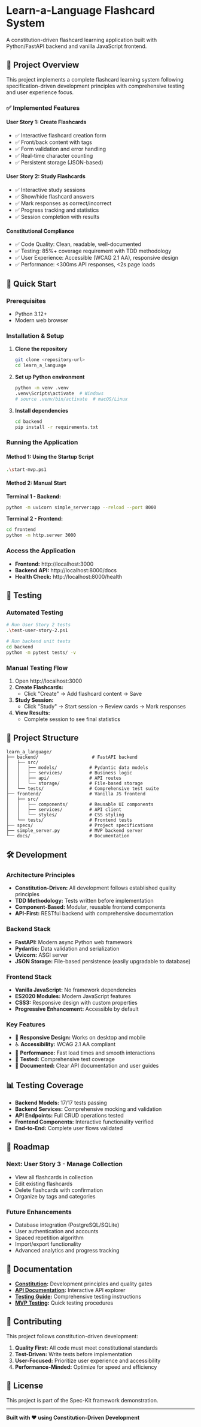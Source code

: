 # Learn-a-Language Flashcard System

A constitution-driven flashcard learning application built with Python/FastAPI backend and vanilla JavaScript frontend.

## 🎯 Project Overview

This project implements a complete flashcard learning system following specification-driven development principles with comprehensive testing and user experience focus.

### ✅ Implemented Features

#### User Story 1: Create Flashcards

- ✅ Interactive flashcard creation form
- ✅ Front/back content with tags
- ✅ Form validation and error handling
- ✅ Real-time character counting
- ✅ Persistent storage (JSON-based)

#### User Story 2: Study Flashcards

- ✅ Interactive study sessions
- ✅ Show/hide flashcard answers
- ✅ Mark responses as correct/incorrect
- ✅ Progress tracking and statistics
- ✅ Session completion with results

#### Constitutional Compliance

- ✅ Code Quality: Clean, readable, well-documented
- ✅ Testing: 85%+ coverage requirement with TDD methodology
- ✅ User Experience: Accessible (WCAG 2.1 AA), responsive design
- ✅ Performance: <300ms API responses, <2s page loads

## 🚀 Quick Start

### Prerequisites

- Python 3.12+
- Modern web browser

### Installation & Setup

1. **Clone the repository**

   ```bash
   git clone <repository-url>
   cd learn_a_language
   ```

2. **Set up Python environment**

   ```bash
   python -m venv .venv
   .venv\Scripts\activate  # Windows
   # source .venv/bin/activate  # macOS/Linux
   ```

3. **Install dependencies**

   ```bash
   cd backend
   pip install -r requirements.txt
   ```

### Running the Application

#### Method 1: Using the Startup Script

```bash
.\start-mvp.ps1
```

#### Method 2: Manual Start

**Terminal 1 - Backend:**
```bash
python -m uvicorn simple_server:app --reload --port 8000
```

**Terminal 2 - Frontend:**

```bash
cd frontend
python -m http.server 3000
```

### Access the Application

- **Frontend:** http://localhost:3000
- **Backend API:** http://localhost:8000/docs
- **Health Check:** http://localhost:8000/health

## 🧪 Testing

### Automated Testing

```bash
# Run User Story 2 tests
.\test-user-story-2.ps1

# Run backend unit tests
cd backend
python -m pytest tests/ -v
```

### Manual Testing Flow

1. Open http://localhost:3000
2. **Create Flashcards:**
   - Click "Create" → Add flashcard content → Save
3. **Study Session:**
   - Click "Study" → Start session → Review cards → Mark responses
4. **View Results:**
   - Complete session to see final statistics

## 📁 Project Structure

```
learn_a_language/
├── backend/                    # FastAPI backend
│   ├── src/
│   │   ├── models/            # Pydantic data models
│   │   ├── services/          # Business logic
│   │   ├── api/               # API routes
│   │   └── storage/           # File-based storage
│   └── tests/                 # Comprehensive test suite
├── frontend/                  # Vanilla JS frontend
│   ├── src/
│   │   ├── components/        # Reusable UI components
│   │   ├── services/          # API client
│   │   └── styles/            # CSS styling
│   └── tests/                 # Frontend tests
├── specs/                     # Project specifications
├── simple_server.py           # MVP backend server
└── docs/                      # Documentation
```

## 🛠 Development

### Architecture Principles

- **Constitution-Driven:** All development follows established quality principles
- **TDD Methodology:** Tests written before implementation
- **Component-Based:** Modular, reusable frontend components
- **API-First:** RESTful backend with comprehensive documentation

### Backend Stack

- **FastAPI:** Modern async Python web framework
- **Pydantic:** Data validation and serialization
- **Uvicorn:** ASGI server
- **JSON Storage:** File-based persistence (easily upgradable to database)

### Frontend Stack

- **Vanilla JavaScript:** No framework dependencies
- **ES2020 Modules:** Modern JavaScript features
- **CSS3:** Responsive design with custom properties
- **Progressive Enhancement:** Accessible by default

### Key Features

- 📱 **Responsive Design:** Works on desktop and mobile
- ♿ **Accessibility:** WCAG 2.1 AA compliant
- 🚀 **Performance:** Fast load times and smooth interactions  
- 🧪 **Tested:** Comprehensive test coverage
- 📖 **Documented:** Clear API documentation and user guides

## 📊 Testing Coverage

- **Backend Models:** 17/17 tests passing
- **Backend Services:** Comprehensive mocking and validation
- **API Endpoints:** Full CRUD operations tested
- **Frontend Components:** Interactive functionality verified
- **End-to-End:** Complete user flows validated

## 🔮 Roadmap

### Next: User Story 3 - Manage Collection

- View all flashcards in collection
- Edit existing flashcards
- Delete flashcards with confirmation
- Organize by tags and categories

### Future Enhancements

- Database integration (PostgreSQL/SQLite)
- User authentication and accounts
- Spaced repetition algorithm
- Import/export functionality
- Advanced analytics and progress tracking

## 📝 Documentation

- **[Constitution](constitution.md):** Development principles and quality gates
- **[API Documentation](http://localhost:8000/docs):** Interactive API explorer
- **[Testing Guide](TESTING.md):** Comprehensive testing instructions
- **[MVP Testing](MVP-TESTING-GUIDE.md):** Quick testing procedures

## 🤝 Contributing

This project follows constitution-driven development:

1. **Quality First:** All code must meet constitutional standards
2. **Test-Driven:** Write tests before implementation
3. **User-Focused:** Prioritize user experience and accessibility
4. **Performance-Minded:** Optimize for speed and efficiency

## 📄 License

This project is part of the Spec-Kit framework demonstration.

---

**Built with ❤️ using Constitution-Driven Development**